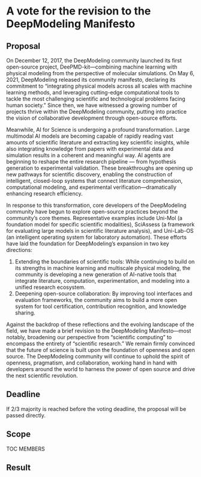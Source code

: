 # A vote for the revision to the DeepModeling Manifesto

## Proposal

On December 12, 2017, the DeepModeling community launched its first open-source project, DeePMD-kit—combining machine learning with physical modeling from the perspective of molecular simulations. On May 6, 2021, DeepModeling released its community manifesto, declaring its commitment to “integrating physical models across all scales with machine learning methods, and leveraging cutting-edge computational tools to tackle the most challenging scientific and technological problems facing human society.” Since then, we have witnessed a growing number of projects thrive within the DeepModeling community, putting into practice the vision of collaborative development through open-source efforts.

Meanwhile, AI for Science is undergoing a profound transformation. Large multimodal AI models are becoming capable of rapidly reading vast amounts of scientific literature and extracting key scientific insights, while also integrating knowledge from papers with experimental data and simulation results in a coherent and meaningful way. AI agents are beginning to reshape the entire research pipeline — from hypothesis generation to experimental validation. These breakthroughs are opening up new pathways for scientific discovery, enabling the construction of intelligent, closed-loop systems that connect literature comprehension, computational modeling, and experimental verification—dramatically enhancing research efficiency.

In response to this transformation, core developers of the DeepModeling community have begun to explore open-source practices beyond the community’s core themes. Representative examples include Uni-Mol (a foundation model for specific scientific modalities), SciAssess (a framework for evaluating large models in scientific literature analysis), and Uni-Lab-OS (an intelligent operating system for laboratory automation). These efforts have laid the foundation for DeepModeling’s expansion in two key directions:
1. Extending the boundaries of scientific tools: While continuing to build on its strengths in machine learning and multiscale physical modeling, the community is developing a new generation of AI-native tools that integrate literature, computation, experimentation, and modeling into a unified research ecosystem.
2. Deepening open-source collaboration: By improving tool interfaces and evaluation frameworks, the community aims to build a more open system for tool certification, contribution recognition, and knowledge sharing.

Against the backdrop of these reflections and the evolving landscape of the field, we have made a brief revision to the DeepModeling Manifesto—most notably, broadening our perspective from “scientific computing” to encompass the entirety of “scientific research.” We remain firmly convinced that the future of science is built upon the foundation of openness and open source. The DeepModeling community will continue to uphold the spirit of openness, pragmatism, and collaboration, working hand in hand with developers around the world to harness the power of open source and drive the next scientific revolution.

## Deadline

If 2/3 majority is reached before the voting deadline, the proposal will be passed directly.

## Scope

TOC MEMBERS

## Result
